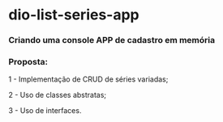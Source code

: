 # dio-list-series-app

### Criando uma console APP de cadastro em memória

### Proposta:

1 - Implementação de CRUD de séries variadas;

2 - Uso de classes abstratas;

3 - Uso de interfaces. 
